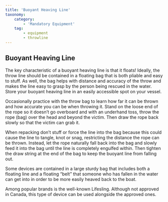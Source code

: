 ```yaml
---
title: 'Buoyant Heaving Line'
taxonomy:
    category:
        - 'Mandatory Equipment'
    tag:
        - equipment
        - throwline
---
```


## Buoyant Heaving Line

The key characteristic of a buoyant heaving line is that it floats! Ideally, the throw line should be contained in a floating bag that is both pliable and easy to stuff. As well, the bag helps with distance and accuracy of the throw and makes the line easy to grasp by the person being rescued in the water. Store your buoyant heaving line in an easily accessible spot on your vessel.

Occasionally practice with the throw bag to learn how far it can be thrown and how accurate you can be when throwing it. Stand on the loose end of the rope so it doesn’t go overboard and with an underhand toss, throw the rope (bag) over the head and beyond the victim. Then draw the rope back slowly so that the victim can grab it.

When repacking don’t stuff or force the line into the bag because this could cause the line to tangle, knot or snag, restricting the distance the rope can be thrown. Instead, let the rope naturally fall back into the bag and slowly feed it into the bag until the line is completely engulfed within. Then tighten the draw string at the end of the bag to keep the buoyant line from falling out.

Some devices are contained in a large sturdy bag that includes both a floating line and a floating “belt” that someone who has fallen in the water can get into in order to be more easily heaved back to the boat.

Among popular brands is the well-known Lifesling. Although not approved in Canada, this type of device can be used alongside the approved ones.